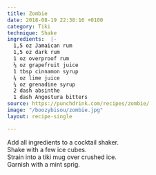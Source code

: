 ```yaml
---
title: Zombie
date: 2018-08-19 22:38:16 +0100
category: Tiki
technique: Shake
ingredients:  |-
  1,5 oz Jamaican rum
  1,5 oz dark rum
  1 oz overproof rum
  ⅓ oz grapefruit juice
  1 tbsp cinnamon syrup
  ¾ oz lime juice
  ¼ oz grenadine syrup
  2 dash absinthe
  1 dash Angostura bitters
source: https://punchdrink.com/recipes/zombie/
image: "/boozybisou/zombie.jpg"
layout: recipe-single

---
```

Add all ingredients to a cocktail shaker.  
Shake with a few ice cubes.  
Strain into a tiki mug over crushed ice.  
Garnish with a mint sprig.

